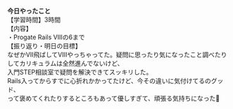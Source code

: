**今日やったこと**<br>
【学習時間】3時間<br>
【内容】<br>
・Progate Rails Ⅷの6まで<br>
【振り返り・明日の目標】<br>
なぜかⅦ飛ばしてⅧやっちゃってた。疑問に思ったり気になったこと調べたりしてカリキュラムは全然進んでないけど、<br>
入門STEP相談室で疑問を解決できてスッキリした。<br>
Rails入ってからすでに心折れかかってたけど、今その違いに気付けてるのグッド、<br>
って褒めてくれたりするところもあって優しすぎて、頑張る気持ちになった🌸<br>